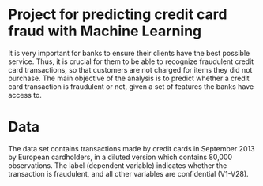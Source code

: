 # Project for predicting credit card fraud with Machine Learning

It is very important for banks to ensure their clients have the best possible service.
Thus, it is crucial for them to be able to recognize fraudulent credit card transactions,
so that customers are not charged for items they did not purchase. The main objective of the analysis
is to predict whether a credit card transaction is fraudulent or not, given a set of features the banks have access to.

# Data
The data set contains transactions made by credit cards in September 2013 by European cardholders, in a diluted version
which contains 80,000 observations. The label (dependent variable) indicates whether the transaction is fraudulent,
and all other variables are confidential (V1-V28).
